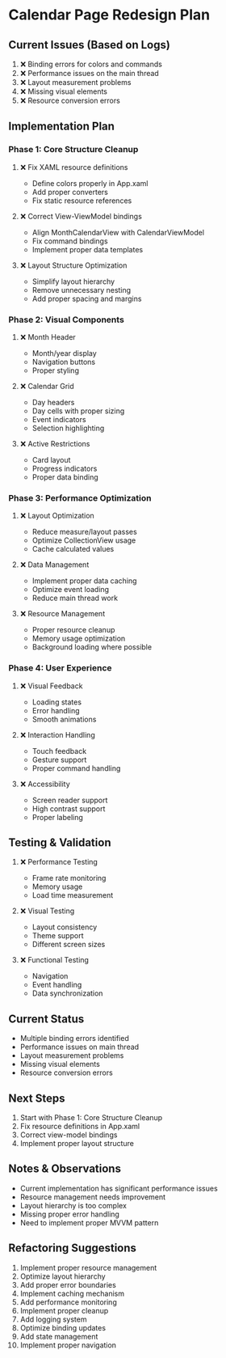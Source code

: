# Calendar Page Redesign Plan

## Current Issues (Based on Logs)
1. ❌ Binding errors for colors and commands
2. ❌ Performance issues on the main thread
3. ❌ Layout measurement problems
4. ❌ Missing visual elements
5. ❌ Resource conversion errors

## Implementation Plan

### Phase 1: Core Structure Cleanup
1. ❌ Fix XAML resource definitions
   - Define colors properly in App.xaml
   - Add proper converters
   - Fix static resource references

2. ❌ Correct View-ViewModel bindings
   - Align MonthCalendarView with CalendarViewModel
   - Fix command bindings
   - Implement proper data templates

3. ❌ Layout Structure Optimization
   - Simplify layout hierarchy
   - Remove unnecessary nesting
   - Add proper spacing and margins

### Phase 2: Visual Components
1. ❌ Month Header
   - Month/year display
   - Navigation buttons
   - Proper styling

2. ❌ Calendar Grid
   - Day headers
   - Day cells with proper sizing
   - Event indicators
   - Selection highlighting

3. ❌ Active Restrictions
   - Card layout
   - Progress indicators
   - Proper data binding

### Phase 3: Performance Optimization
1. ❌ Layout Optimization
   - Reduce measure/layout passes
   - Optimize CollectionView usage
   - Cache calculated values

2. ❌ Data Management
   - Implement proper data caching
   - Optimize event loading
   - Reduce main thread work

3. ❌ Resource Management
   - Proper resource cleanup
   - Memory usage optimization
   - Background loading where possible

### Phase 4: User Experience
1. ❌ Visual Feedback
   - Loading states
   - Error handling
   - Smooth animations

2. ❌ Interaction Handling
   - Touch feedback
   - Gesture support
   - Proper command handling

3. ❌ Accessibility
   - Screen reader support
   - High contrast support
   - Proper labeling

## Testing & Validation
1. ❌ Performance Testing
   - Frame rate monitoring
   - Memory usage
   - Load time measurement

2. ❌ Visual Testing
   - Layout consistency
   - Theme support
   - Different screen sizes

3. ❌ Functional Testing
   - Navigation
   - Event handling
   - Data synchronization

## Current Status
- Multiple binding errors identified
- Performance issues on main thread
- Layout measurement problems
- Missing visual elements
- Resource conversion errors

## Next Steps
1. Start with Phase 1: Core Structure Cleanup
2. Fix resource definitions in App.xaml
3. Correct view-model bindings
4. Implement proper layout structure

## Notes & Observations
- Current implementation has significant performance issues
- Resource management needs improvement
- Layout hierarchy is too complex
- Missing proper error handling
- Need to implement proper MVVM pattern

## Refactoring Suggestions
1. Implement proper resource management
2. Optimize layout hierarchy
3. Add proper error boundaries
4. Implement caching mechanism
5. Add performance monitoring
6. Implement proper cleanup
7. Add logging system
8. Optimize binding updates
9. Add state management
10. Implement proper navigation 